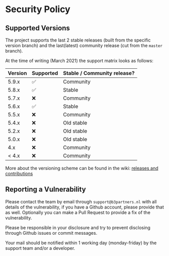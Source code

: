 # Security Policy

## Supported Versions

The project supports the last 2 stable releases (built from the specific version branch) and 
the last(latest) community release (cut from the `master` branch).

At the time of writing (March 2021) the support matrix looks as follows:

| Version | Supported          | Stable / Community release? |
| ------- | ------------------ | --------------------------- |
| 5.9.x   | :white_check_mark: | Community                   |
| 5.8.x   | :white_check_mark: | Stable                      |
| 5.7.x   | :x:                | Community                   |
| 5.6.x   | :white_check_mark: | Stable                      |
| 5.5.x   | :x:                | Community                   |
| 5.4.x   | :x:                | Old stable                  |
| 5.2.x   | :x:                | Old stable                  |
| 5.0.x   | :x:                | Old stable                  |
| 4.x     | :x:                | Community                   |
| < 4.x   | :x:                | Community                   |

More about the versioning scheme can be found in the wiki: [releases and contributions](https://github.com/flamingo-geocms/flamingo/wiki/releasesAndContributions)

## Reporting a Vulnerability

Please contact the team by email through `support@b3partners.nl` with all details 
of the vulnerability, if you have a Github account, please provide that as well. 
Optionally you can make a Pull Request to provide a fix of the vulnerability. 

Please be responsible in your disclosure and try to prevent disclosing 
through Github issues or commit messages.

Your mail should be notified within 1 working day (monday-friday) by the 
support team and/or a developer.
